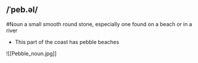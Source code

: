 ## /ˈpeb.əl/ 
#Noun
a small smooth round stone, especially one found on a beach or in a river

- This part of the coast has pebble beaches

![[Pebble_noun.jpg]]